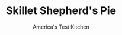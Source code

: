 ---
layout: ../../layouts/MarkdownPostLayout.astro
title: Skillet Shepherd's Pie
author: America's Test Kitchen
pubDate: 2023-03-15
description: We wanted to simplify this comfort food favorite and add it to our weeknight dinner rotation, without losing any flavor.
image_url: https://res.cloudinary.com/hksqkdlah/image/upload/ar_1:1,c_fill,dpr_2.0,f_auto,fl_lossy.progressive.strip_profile,g_faces:auto,q_auto:low,w_344/7163_sfs-shepherds-pie-ii-001-277321
tags: ["Main Courses","Beef","Weeknight","30-Minute Suppers"]
calories: 3360
protein: 45
carbohydrates: 79
fats: 
fiber: 12
ingredients: ["8 cups, frozen shredded hash brown potatoes (see note)","4 tablespoons, unsalted butter, melted, divided",", Salt and pepper","1 1/2 pounds, 85 percent lean ground beef","1 , onion, chopped fine","1 1/2 teaspoons, minced fresh thyme","1/4 cup, all-purpose flour","2 cups, low-sodium beef broth","2 teaspoons, Worcestershire sauce","2 cups, frozen peas and carrots mix, thawed"]
serves: 4
time: "30 minutes"
instructions: ["Adjust oven rack to upper-middle position and heat broiler. Toss potatoes with 2 tablespoons melted butter, 1 teaspoon salt, and ¼ teaspoon pepper in large bowl. Wrap tightly with plastic and microwave until potatoes are tender, 7 to 10 minutes.","While potatoes are cooking, cook beef and onion in large heatproof skillet over medium-high heat until beef is no longer pink, about 5 minutes. Drain beef mixture in colander.","Return drained beef mixture to pan. Stir in thyme and flour and cook until incorporated, about 1 minute. Stir in broth and Worcestershire and cook until sauce is thickened, 6 to 8 minutes. Stir in pea and carrot medley and simmer until heated through, about 1 minute. Season with salt and pepper.","Scatter cooked potatoes over beef mixture and brush with remaining 2 tablespoons melted butter. Broil until potatoes are golden brown, 3 to 5 minutes. Serve."]
nutrition: ["2397 mg Potassium","601 mg Phosphorus","133 mg Calcium","8 mg Iron","142 mg Magnesium","1806 mg Sodium","9 mg Zinc","38 g Fat","14 mg Niacin (B3)","14 g Monounsaturated","1 g Polyunsaturated","77 mg Vitamin C","146 mg Cholesterol","17 g Saturated","1 g Trans","12 g Fiber","12 µg Folic acid","117 µg Folate (food)","10 g Sugars","39 µg Vitamin K","606 g Water","79 g Carbs","137 µg Folate equivalent (total)","45 g Protein","1 mg Vitamin E","3 µg Vitamin B12","1 mg Vitamin B6","683 µg Vitamin A","840 kcal Energy","3360 calories"]
notes: "Be sure to purchase shredded hash brown potatoes (sometimes labeled “country style”) rather than the cubed variety. Ground lamb can be substituted for the beef."
---